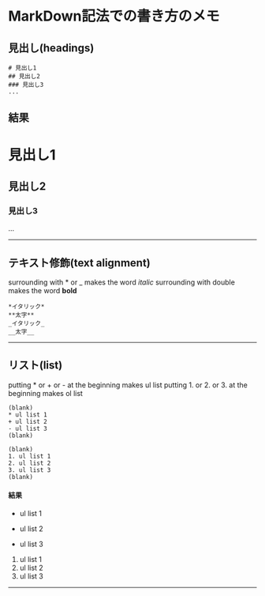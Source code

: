 # MarkDown記法での書き方のメモ    
  
  
  
  
## 見出し(headings)
```
# 見出し1
## 見出し2
### 見出し3
...
```
## 結果
# 見出し1
## 見出し2
### 見出し3
...
  
  
  
  
***
  
  
  
  
## テキスト修飾(text alignment)
surrounding with \* or \_ makes the word *italic*
surrounding with double makes the word **bold**
```
*イタリック*
**太字**
_イタリック_
__太字__
```




***




## リスト(list)
putting \* or \+ or \- at the beginning makes ul list
putting 1. or 2. or 3. at the beginning makes ol list
```
(blank)
* ul list 1
+ ul list 2
- ul list 3
(blank)

(blank)
1. ul list 1
2. ul list 2
3. ul list 3
(blank)
```

#### 結果

* ul list 1
+ ul list 2
- ul list 3

1. ul list 1
2. ul list 2
3. ul list 3


***







